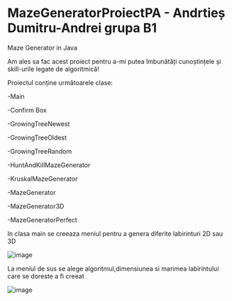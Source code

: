 # MazeGeneratorProiectPA - Andrtieș Dumitru-Andrei grupa B1

Maze Generator in Java

Am ales sa fac acest proiect pentru a-mi putea îmbunătăți cunoștințele și skill-urile legate de algoritmică!

Proiectul conține următoarele clase:

-Main

-Confirm Box

-GrowingTreeNewest

-GrowingTreeOldest

-GrowingTreeRandom

-HuntAndKillMazeGenerator

-KruskalMazeGenerator

-MazeGenerator

-MazeGenerator3D

-MazeGeneratorPerfect

In clasa main se creeaza meniul pentru a genera diferite labirinturi 2D sau 3D

![image](https://user-images.githubusercontent.com/75743080/119485607-f4b55780-bd5f-11eb-928e-14a8fe191f4f.png)

La meniul de sus se alege algoritmul,dimensiunea si marimea labirintului care se doreste a fi creeat

![image](https://user-images.githubusercontent.com/75743080/119485807-334b1200-bd60-11eb-81bc-8d614cec0b18.png)
